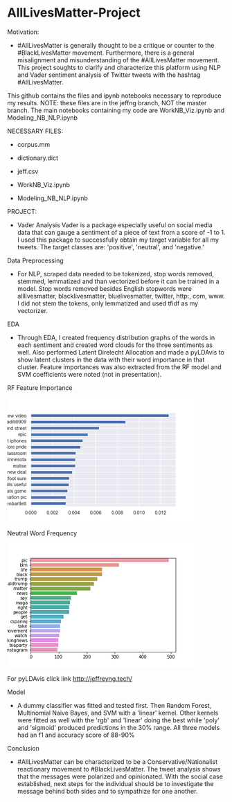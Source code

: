 # AllLivesMatter-Project

Motivation: 

- #AllLivesMatter is generally thought to be a critique or counter to the #BlackLivesMatter movement. Furthermore, there is a general misalignment and misunderstanding of the #AllLivesMatter movement. This project soughts to clarify and characterize this platform using NLP and Vader sentiment analysis of Twitter tweets with the hashtag #AllLivesMatter.

This github contains the files and ipynb notebooks necessary to reproduce my results. NOTE: these files are in the jeffng branch, NOT the master branch. The main notebooks containing my code are WorkNB_Viz.ipynb and Modeling_NB_NLP.ipynb

NECESSARY FILES:

  - corpus.mm 
  
  - dictionary.dict 
  
  - jeff.csv 
  
  - WorkNB_Viz.ipynb 
  
  - Modeling_NB_NLP.ipynb

PROJECT:

  - Vader Analysis Vader is a package especially useful on social media data that can gauge a sentiment of a piece of text from a score of -1 to 1. I used this package to successfully obtain my target variable for all my tweets. The target classes are: 'positive', 'neutral', and 'negative.'

 Data Preprocessing 
  
  - For NLP, scraped data needed to be tokenized, stop words removed, stemmed, lemmatized and than vectorized before it can be trained in a model. Stop words removed besides English stopwords were alllivesmatter, blacklivesmatter, bluelivesmatter, twitter, http:, com, www. I did not stem the tokens, only lemmatized and used tfidf as my vectorizer.

 EDA 
  
- Through EDA, I created frequency distribution graphs of the words in each sentiment and created word clouds for the three sentiments as well. Also performed Latent Direlecht Allocation and made a pyLDAvis to show latent clusters in the data with their word importance in that cluster. Feature importances was also extracted from the RF model and SVM coefficients were noted (not in presentation). 

RF Feature Importance

![](images/RFC_feature_importance.png)

Neutral Word Frequency

![](images/neu_wf.png)

For pyLDAvis click link http://jeffreyng.tech/
  
  
Model 
  
  - A dummy classifier was fitted and tested first. Then Random Forest, Multinomial Naive Bayes, and SVM with a 'linear' kernel. Other kernels were fitted as well with the 'rgb' and 'linear' doing the best while 'poly' and 'sigmoid' produced predictions in the 30% range. All three models had an f1 and accuracy score of 88-90%

Conclusion 
  
  - #AllLivesMatter can be characterized to be a Conservative/Nationalist reactionary movement to #BlackLivesMatter. The tweet analysis shows that the messages were polarized and opinionated. With the social case established, next steps for the individual should be to investigate the message behind both sides and to sympathize for one another.

